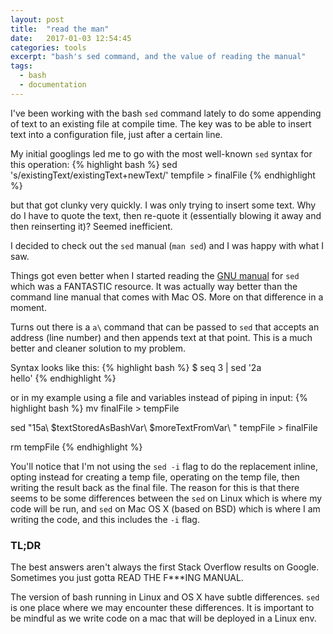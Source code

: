 ```yaml
---
layout: post
title:  "read the man"
date:   2017-01-03 12:54:45
categories: tools
excerpt: "bash's sed command, and the value of reading the manual"
tags:
  - bash
  - documentation
---
```


I've been working with the bash `sed` command lately to do some appending of text to an existing file at compile time.
The key was to be able to insert text into a configuration file, just after a certain line.

My initial googlings led me to go with the most well-known `sed` syntax for this operation:
{% highlight bash %}
sed 's/existingText/existingText+newText/' tempfile > finalFile
{% endhighlight %}

but that got clunky very quickly.  I was only trying to insert some text.  Why do I have to quote the text, then re-quote it (essentially blowing it away and then reinserting it)?  Seemed inefficient.

I decided to check out the `sed` manual (`man sed`) and I was happy with what I saw.  

Things got even better when I started reading the [GNU manual](https://www.gnu.org/software/sed/manual/sed.html) for `sed` which was a FANTASTIC resource. It was actually way better than the command line manual that comes with Mac OS.  More on that difference in a moment.  

Turns out there is a `a\` command that can be passed to `sed` that accepts an address (line number) and then appends text at that point.  This is a much better and cleaner solution to my problem.

Syntax looks like this:
{% highlight bash %}
$ seq 3 | sed '2a\
hello'
{% endhighlight %}

or in my example using a file and variables instead of piping in input:
{% highlight bash %}
mv finalFile > tempFile

sed "15a\\
  $textStoredAsBashVar\\
  $moreTextFromVar\\
" tempFile > finalFile

rm tempFile
{% endhighlight %}

You'll notice that I'm not using the `sed -i` flag to do the replacement inline, opting instead for creating a temp file, operating on the temp file, then writing the result back as the final file.  The reason for this is that there seems to be some differences between the `sed` on Linux which is where my code will be run, and `sed` on Mac OS X (based on BSD) which is where I am writing the code, and this includes the `-i` flag.

### TL;DR
The best answers aren't always the first Stack Overflow results on Google.  Sometimes you just gotta READ THE F***ING MANUAL.

The version of bash running in Linux and OS X have subtle differences. `sed` is one place where we may encounter these differences.  It is important to be mindful as we write code on a mac that will be deployed in a Linux env.
